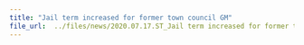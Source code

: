 ```yaml
---
title: "Jail term increased for former town council GM"
file_url:  ../files/news/2020.07.17.ST_Jail term increased for former town council GM resized.pdf
---
```

